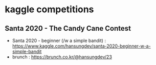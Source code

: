 # kaggle competitions
 
## Santa 2020 - The Candy Cane Contest
* Santa 2020 - beginner (/w a simple bandit) : https://www.kaggle.com/hansungdev/santa-2020-beginner-w-a-simple-bandit
* brunch : https://brunch.co.kr/@hansungdev/23
